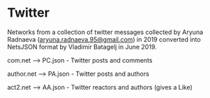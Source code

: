 # Twitter

Networks from a collection of twitter messages collected by Aryuna Radnaeva  (aryuna.radnaeva.95@gmail.com) in 2019 converted into NetsJSON format by Vladimir Batagelj in June 2019.

com.net  -->    PC.json  - Twitter posts and comments

author.net -->  PA.json  - Twitter posts and authors

act2.net  -->   AA.json  - Twitter reactors and authors (gives a Like)
